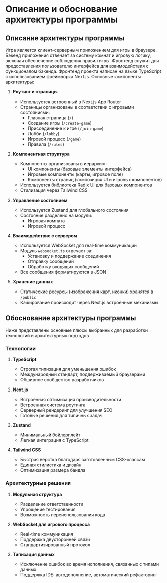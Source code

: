 # Описание и обоснование архитектуры программы

## Описание архитектуры программы

Игра является клиент-серверным приложением для игры в браузере. Бэкенд приложения отвечает за систему комнат и игровую логику, включая обеспечение соблюдения правил игры. Фронтенд служит для предоставления пользователю интерфейса для взаимодействия с функционалом бэкенда.
Фронтенд проекта написан на языке TypeScript с использованием фреймворка Next.js. Основные компоненты архитектуры:

1. **Роутинг и страницы**
   - Используется встроенный в Next.js App Router
   - Страницы организованы в соответствии с игровыми состояниями:
     - Главная страница (`/`)
     - Создание игры (`/create-game`)
     - Присоединение к игре (`/join-game`)
     - Лобби (`/lobby`)
     - Игровой процесс (`/game`)
     - Правила (`/rules`)

2. **Компонентная структура**
   - Компоненты организованы в иерархию:
     - UI компоненты (базовые элементы интерфейса)
     - Игровые компоненты (карты, игровое поле)
     - Компоненты страниц (композиция UI и игровых компонентов)
   - Используется библиотека Radix UI для базовых компонентов
   - Стилизация через Tailwind CSS

3. **Управление состоянием**
   - Используется Zustand для глобального состояния
   - Состояние разделено на модули:
     - Игровая комната
     - Игровой процесс

4. **Взаимодействие с сервером**
   - Используется WebSocket для real-time коммуникации
   - Модуль `websocket.ts` отвечает за:
     - Установку и поддержание соединения
     - Отправку сообщений
     - Обработку входящих сообщений
   - Все сообщения форматируются в JSON

5. **Хранение данных**
   - Статические ресурсы (изображения карт, иконки) хранятся в `/public`
   - Кэширование происходит через Next.js встроенные механизмы

## Обоснование архитектуры программы

Ниже представлены основные плюсы выбранных для разработки технологий и архитектурных подходов

### Технологии

1. **TypeScript**
   - Строгая типизация для уменьшения ошибок
   - Международный стандарт, поддерживаемый браузерами
   - Обширное сообщество разработчиков

2. **Next.js**
   - Встроенная оптимизация производительности
   - Встроенная система роутинга
   - Серверный рендеринг для улучшения SEO
   - Готовые решения для типичных задач

3. **Zustand**
   - Минимальный бойлерплейт
   - Легкая интеграция с TypeScript

4. **Tailwind CSS**
   - Быстрая верстка благодаря заготовленным CSS-классам
   - Единая стилистика и дизайн
   - Оптимизация размера бандла

### Архитектурные решения

1. **Модульная структура**
   - Разделение ответственности
   - Упрощение тестирования
   - Возможность переиспользования кода

2. **WebSocket для игрового процесса**
   - Real-time коммуникация
   - Поддержка двусторонней связи
   - Стандартизированный протокол

3. **Типизация данных**
   - Исключение ошибок во время исполнения, связанных с типами данных
   - Поддержка IDE: автодополнение, автоматический рефакторинг